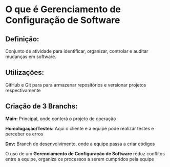 # **O que é Gerenciamento de Configuração de Software**



## **Definição:** 

Conjunto de atividade para identificar, organizar, controlar e auditar mudanças em software.



## **Utilizações:**

GitHub e Git para para armazenar repositórios e versionar projetos respectivamente



## **Criação de 3 Branchs:**



**Main:** Principal, onde conterá o projeto de operação

**Homologação/Testes:** Aqui o cliente e a equipe pode realizar testes e perceber os erros

**Dev:** Branch de desenvolvimento, onde a equipe passa a criar códigos



O uso de um **Gerenciamento de Configuração de Software** reduz conflitos entre a equipe, organiza os processos a serem cumpridos pela equipe



